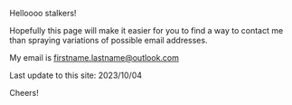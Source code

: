 Helloooo stalkers!

Hopefully this page will make it easier for you to find a way to contact me than spraying variations of possible email addresses.

My email is firstname.lastname@outlook.com

Last update to this site: 2023/10/04

Cheers!
